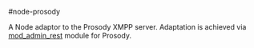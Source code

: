 #node-prosody

A Node adaptor to the Prosody XMPP server. Adaptation is achieved via [mod_admin_rest](https://github.com/wltsmrz/mod_admin_rest) module for Prosody.

